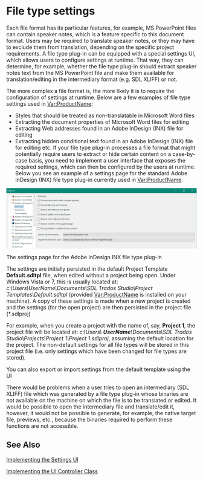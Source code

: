 File type settings
=====
Each file format has its particular features, for example, MS PowerPoint files can contain speaker notes, which is a feature specific to this document format. Users may be required to translate speaker notes, or they may have to exclude them from translation, depending on the specific project requirements. A file type plug-in can be equipped with a special settings UI, which allows users to configure settings at runtime. That way, they can determine, for example, whether the file type plug-in should extract speaker notes text from the MS PowerPoint file and make them available for translation/editing in the intermediary format (e.g. SDL XLIFF) or not.

The more complex a file format is, the more likely it is to require the configuration of settings at runtime. Below are a few examples of file type settings used in <Var:ProductName>:

* Styles that should be treated as non-translatable in Microsoft Word files
* Extracting the document properties of Microsoft Word files for editing
* Extracting Web addresses found in an Adobe InDesign (INX) file for editing
* Extracting hidden conditional text found in an Adobe InDesign (INX) file for editing
etc.
If your file type plug-in processes a file format that might potentially require users to extract or hide certain content on a case-by-case basis, you need to implement a user interface that exposes the required settings, which can then be configured by the users at runtime. Below you see an example of a settings page for the standard Adobe InDesign (INX) file type plug-in currently used in <Var:ProductName>.

<img style="display:block; " src="images/INX_Settings.jpg"/>

The settings page for the Adobe InDesign INX file type plug-in

The settings are initially persisted in the default Project Template **Default.sdltpl** file, when edited without a project being open. Under Windows Vista or 7, this is usually located at: *c:\Users\UserName\Documents\SDL Trados Studio\Project Templates\Default.sdltpl* (provided <Var:ProductName> is installed on your machine). A copy of these settings is made when a new project is created and the settings (for the open project) are then persisted in the project file (*.sdlproj)

For example, when you create a project with the name of, say, **Project 1**, the project file will be located at: *c:\Users\ **UserName**\Documents\SDL Trados Studio\Projects\Project 1\Project 1.sdlproj*, assuming the default location for the project. The non-default settings for all file types will be stored in this project file (i.e. only settings which have been changed for file types are stored).

You can also export or import settings from the default template using the UI

There would be problems when a user tries to open an intermediary (SDL XLIFF) file which was generated by a file type plug-in whose binaries are not available on the machine on which the file is to be translated or edited. It would be possible to open the intermediary file and translate/edit it, however, it would not be possible to generate, for example, the native target file, previews, etc., because the binaries required to perform these functions are not accessible.

See Also
----------
[Implementing the Settings UI](implementing_the_settings_ui.md)

[Implementing the UI Controller Class](implementing_the_ui_controller_class.md)